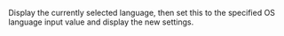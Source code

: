 Display the currently selected language, then set this to the specified OS language input value and display the new settings.